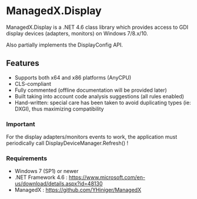 # ManagedX.Display
ManagedX.Display is a .NET 4.6 class library which provides access to GDI display devices (adapters, monitors) on Windows 7/8.x/10.

Also partially implements the DisplayConfig API.


## Features
- Supports both x64 and x86 platforms (AnyCPU)
- CLS-compliant
- Fully commented (offline documentation will be provided later)
- Built taking into account code analysis suggestions (all rules enabled)
- Hand-written: special care has been taken to avoid duplicating types (ie: DXGI), thus maximizing compatibility


### Important
For the display adapters/monitors events to work, the application must periodically call DisplayDeviceManager.Refresh() !


### Requirements
- Windows 7 (SP1) or newer
- .NET Framework 4.6 : https://www.microsoft.com/en-us/download/details.aspx?id=48130
- ManagedX : https://github.com/YHiniger/ManagedX